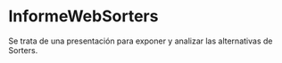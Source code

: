 # InformeWebSorters
Se trata de una presentación para exponer y analizar las alternativas de Sorters.
